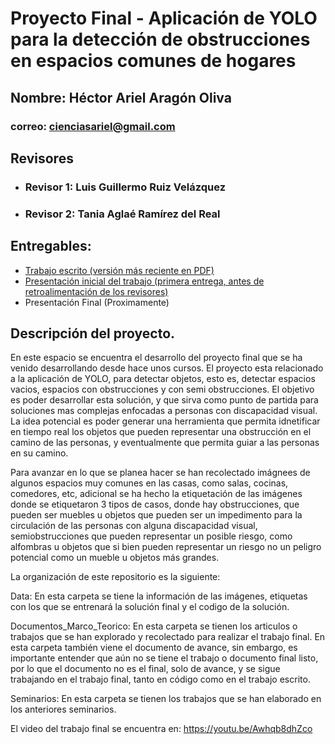 # Proyecto Final - Aplicación de YOLO para la detección de obstrucciones en espacios comunes de hogares

## Nombre: Héctor Ariel Aragón Oliva
### correo: cienciasariel@gmail.com

## Revisores

* ### Revisor 1: Luis Guillermo Ruiz Velázquez 
* ### Revisor 2: Tania Aglaé Ramírez del Real

## Entregables:

* [Trabajo escrito (versión más reciente en PDF)](https://github.com/seminario-proyectos-infotec/Those0234/blob/main/Trabajo%20Final/tss_inftc.pdf)
* [Presentación inicial del trabajo (primera entrega, antes de retroalimentación de los revisores)](https://github.com/seminario-proyectos-infotec/Those0234/blob/main/Seminarios/SeminarioDeProyectosII/PresentaciónProyecto.pptx)
* Presentación Final (Proximamente)

## Descripción del proyecto.

En este espacio se encuentra el desarrollo del proyecto final que se ha venido desarrollando desde hace unos cursos. El proyecto esta relacionado a la aplicación de YOLO, para detectar objetos, esto es, detectar espacios vacios, espacios con obstrucciones y con semi obstrucciones. El objetivo es poder desarrollar esta solución, y que sirva como punto de partida para soluciones mas complejas enfocadas a personas con discapacidad visual. La idea potencial es poder generar una herramienta que permita idnetificar en tiempo real los objetos que pueden representar una obstrucción en el camino de las personas, y eventualmente que permita guiar a las personas en su camino. 

Para avanzar en lo que se planea hacer se han recolectado imágnees de algunos espacios muy comunes en las casas, como salas, cocinas, comedores, etc, adicional se ha hecho la etiquetación de las imágenes donde se etiquetaron 3 tipos de casos, donde hay obstrucciones, que pueden ser muebles u objetos que pueden ser un impedimento para la circulación de las personas con alguna discapacidad visual, semiobstrucciones que pueden representar un posible riesgo, como alfombras u objetos que si bien pueden representar un riesgo no un peligro potencial como un mueble u objetos más grandes.

La organización de este repositorio es la siguiente:

Data: En esta carpeta se tiene la información de las imágenes, etiquetas con los que se entrenará la solución final y el codigo de la solución.

Documentos_Marco_Teorico: En esta carpeta se tienen los articulos o trabajos que se han explorado y recolectado para realizar el trabajo final. En esta carpeta también viene el documento de avance, sin embargo, es importante entender que aún no se tiene el trabajo o documento final listo, por lo que el documento no es el final, solo de avance, y se sigue trabajando en el trabajo final, tanto en código como en el trabajo escrito. 

Seminarios: En esta carpeta se tienen los trabajos que se han elaborado en los anteriores seminarios.

El video del trabajo final se encuentra en: https://youtu.be/Awhqb8dhZco

